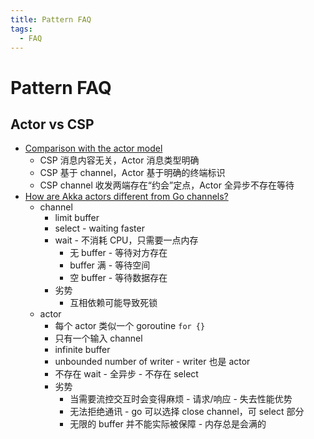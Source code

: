 ```yaml
---
title: Pattern FAQ
tags:
  - FAQ
---
```


# Pattern FAQ

## Actor vs CSP

- [Comparison with the actor model](https://en.wikipedia.org/wiki/Communicating_sequential_processes#Comparison_with_the_actor_model)
  - CSP 消息内容无关，Actor 消息类型明确
  - CSP 基于 channel，Actor 基于明确的终端标识
  - CSP channel 收发两端存在“约会”定点，Actor 全异步不存在等待
- [How are Akka actors different from Go channels?](https://www.quora.com/How-are-Akka-actors-different-from-Go-channels-How-are-two-related-to-each-other)
  - channel
    - limit buffer
    - select - waiting faster
    - wait - 不消耗 CPU，只需要一点内存
      - 无 buffer - 等待对方存在
      - buffer 满 - 等待空间
      - 空 buffer - 等待数据存在
    - 劣势
      - 互相依赖可能导致死锁
  - actor
    - 每个 actor 类似一个 goroutine `for {}`
    - 只有一个输入 channel
    - infinite buffer
    - unbounded number of writer - writer 也是 actor
    - 不存在 wait - 全异步 - 不存在 select
    - 劣势
      - 当需要流控交互时会变得麻烦 - 请求/响应 - 失去性能优势
      - 无法拒绝通讯 - go 可以选择 close channel，可 select 部分
      - 无限的 buffer 并不能实际被保障 - 内存总是会满的
